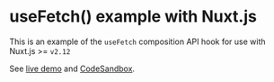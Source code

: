 # useFetch() example with Nuxt.js

This is an example of the `useFetch` composition API hook for use with Nuxt.js >= `v2.12`

See [live demo](https://composition-api.now.sh) and [CodeSandbox](https://codesandbox.io/s/github/danielroe/nuxt-composition-api/tree/master/example).
